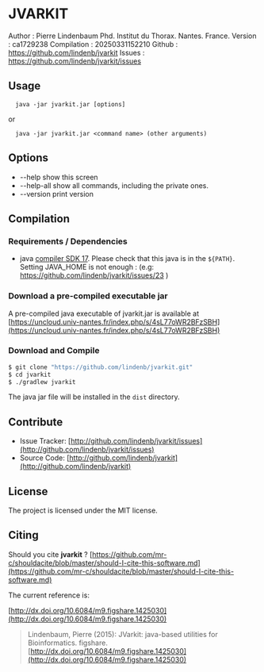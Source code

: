 JVARKIT
=======

Author      : Pierre Lindenbaum Phd. Institut du Thorax. Nantes. France.
Version     : ca1729238
Compilation : 20250331152210
Github      : https://github.com/lindenb/jvarkit
Issues      : https://github.com/lindenb/jvarkit/issues

## Usage

```
  java -jar jvarkit.jar [options]
```
or
```
  java -jar jvarkit.jar <command name> (other arguments)
```

## Options

 + --help show this screen
 + --help-all show all commands, including the private ones.
 + --version print version

## Compilation

### Requirements / Dependencies

* java [compiler SDK 17](https://jdk.java.net/17/). Please check that this java is in the `${PATH}`. Setting JAVA_HOME is not enough : (e.g: https://github.com/lindenb/jvarkit/issues/23 )


### Download a pre-compiled executable jar

A pre-compiled java executable of jvarkit.jar is available at [https://uncloud.univ-nantes.fr/index.php/s/4sL77oWR2BFzSBH](https://uncloud.univ-nantes.fr/index.php/s/4sL77oWR2BFzSBH)
### Download and Compile

```bash
$ git clone "https://github.com/lindenb/jvarkit.git"
$ cd jvarkit
$ ./gradlew jvarkit
```

The java jar file will be installed in the `dist` directory.

## Contribute

- Issue Tracker: [http://github.com/lindenb/jvarkit/issues](http://github.com/lindenb/jvarkit/issues)
- Source Code: [http://github.com/lindenb/jvarkit](http://github.com/lindenb/jvarkit)

## License

The project is licensed under the MIT license.

## Citing

Should you cite **jvarkit** ? [https://github.com/mr-c/shouldacite/blob/master/should-I-cite-this-software.md](https://github.com/mr-c/shouldacite/blob/master/should-I-cite-this-software.md)

The current reference is:

[http://dx.doi.org/10.6084/m9.figshare.1425030](http://dx.doi.org/10.6084/m9.figshare.1425030)

> Lindenbaum, Pierre (2015): JVarkit: java-based utilities for Bioinformatics. figshare.
> [http://dx.doi.org/10.6084/m9.figshare.1425030](http://dx.doi.org/10.6084/m9.figshare.1425030)

